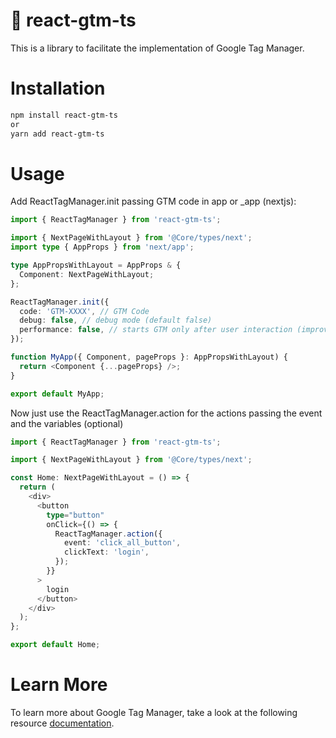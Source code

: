 # 🚀 react-gtm-ts

This is a library to facilitate the implementation of Google Tag Manager.

# Installation

```sh
npm install react-gtm-ts
or
yarn add react-gtm-ts
```

# Usage

Add ReactTagManager.init passing GTM code in app or \_app (nextjs):

```ts
import { ReactTagManager } from 'react-gtm-ts';

import { NextPageWithLayout } from '@Core/types/next';
import type { AppProps } from 'next/app';

type AppPropsWithLayout = AppProps & {
  Component: NextPageWithLayout;
};

ReactTagManager.init({
  code: 'GTM-XXXX', // GTM Code
  debug: false, // debug mode (default false)
  performance: false, // starts GTM only after user interaction (improve initial page load)
});

function MyApp({ Component, pageProps }: AppPropsWithLayout) {
  return <Component {...pageProps} />;
}

export default MyApp;
```

Now just use the ReactTagManager.action for the actions passing the event and the variables (optional)

```ts
import { ReactTagManager } from 'react-gtm-ts';

import { NextPageWithLayout } from '@Core/types/next';

const Home: NextPageWithLayout = () => {
  return (
    <div>
      <button
        type="button"
        onClick={() => {
          ReactTagManager.action({
            event: 'click_all_button',
            clickText: 'login',
          });
        }}
      >
        login
      </button>
    </div>
  );
};

export default Home;
```

# Learn More

To learn more about Google Tag Manager, take a look at the following resource [documentation](https://developers.google.com/tag-manager/devguide).
